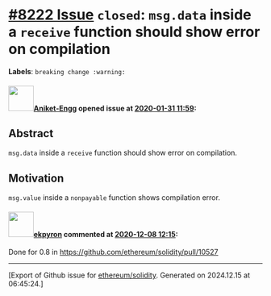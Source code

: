 # [\#8222 Issue](https://github.com/ethereum/solidity/issues/8222) `closed`: `msg.data` inside a `receive` function should show error on compilation
**Labels**: `breaking change :warning:`


#### <img src="https://avatars.githubusercontent.com/u/30843294?u=eb4d4de214784ff4d5bad32971dad7ca0c25e7e7&v=4" width="50">[Aniket-Engg](https://github.com/Aniket-Engg) opened issue at [2020-01-31 11:59](https://github.com/ethereum/solidity/issues/8222):

## Abstract
`msg.data` inside a `receive` function should show error on compilation.

## Motivation

`msg.value` inside a `nonpayable` function shows compilation error.

#### <img src="https://avatars.githubusercontent.com/u/1347491?v=4" width="50">[ekpyron](https://github.com/ekpyron) commented at [2020-12-08 12:15](https://github.com/ethereum/solidity/issues/8222#issuecomment-740584776):

Done for 0.8 in https://github.com/ethereum/solidity/pull/10527


-------------------------------------------------------------------------------



[Export of Github issue for [ethereum/solidity](https://github.com/ethereum/solidity). Generated on 2024.12.15 at 06:45:24.]
